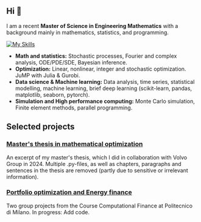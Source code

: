 ## Hi 👋

I am a recent **Master of Science in Engineering Mathematics** with a background mainly in mathematics, statistics, and programming. 

[![My Skills](https://skillicons.dev/icons?i=py,matlab,r,java,c)](https://skillicons.dev)
 

- **Math and statistics:** Stochastic processes, Fourier and complex analysis, ODE/PDE/SDE, Bayesian inference. 
- **Optimization:** Linear, nonlinear, integer and stochastic optimization. JuMP with Julia & Gurobi.  
- **Data science & Machine learning:** Data analysis, time series, statistical modelling, machine learning, brief deep learning (scikit-learn, pandas, matplotlib, seaborn, pytorch).
- **Simulation and High performance computing:** Monte Carlo simulation, Finite element methods, parallel programming.

## Selected projects

### [Master's thesis in mathematical optimization](LINK)
An excerpt of my master's thesis, which I did in collaboration with Volvo Group in 2024. Multiple .py-files, as well as chapters, paragraphs and sentences in the thesis are removed (partly due to sensitive or irrelevant information).

### [Portfolio optimization and Energy finance](LINK)
Two group projects from the Course Computational Finance at Politecnico di Milano. In progress: Add code.
